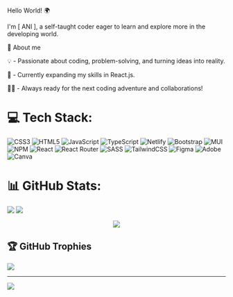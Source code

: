 Hello World! 🌍

I'm [ ANI ], a self-taught coder eager to learn and explore more in the developing world. <br/>

🚀 About me <br/>

💡 - Passionate about coding, problem-solving, and turning ideas into reality. <br/>

🌱 -  Currently expanding my skills in React.js. <br/>

🚀👥 - Always ready for the next coding adventure and collaborations! <br/>



# 💻 Tech Stack:
![CSS3](https://img.shields.io/badge/css3-%231572B6.svg?style=for-the-badge&logo=css3&logoColor=white) ![HTML5](https://img.shields.io/badge/html5-%23E34F26.svg?style=for-the-badge&logo=html5&logoColor=white) ![JavaScript](https://img.shields.io/badge/javascript-%23323330.svg?style=for-the-badge&logo=javascript&logoColor=%23F7DF1E) ![TypeScript](https://img.shields.io/badge/typescript-%23007ACC.svg?style=for-the-badge&logo=typescript&logoColor=white) ![Netlify](https://img.shields.io/badge/netlify-%23000000.svg?style=for-the-badge&logo=netlify&logoColor=#00C7B7) ![Bootstrap](https://img.shields.io/badge/bootstrap-%238511FA.svg?style=for-the-badge&logo=bootstrap&logoColor=white) ![MUI](https://img.shields.io/badge/MUI-%230081CB.svg?style=for-the-badge&logo=mui&logoColor=white) ![NPM](https://img.shields.io/badge/NPM-%23CB3837.svg?style=for-the-badge&logo=npm&logoColor=white) ![React](https://img.shields.io/badge/react-%2320232a.svg?style=for-the-badge&logo=react&logoColor=%2361DAFB) ![React Router](https://img.shields.io/badge/React_Router-CA4245?style=for-the-badge&logo=react-router&logoColor=white) ![SASS](https://img.shields.io/badge/SASS-hotpink.svg?style=for-the-badge&logo=SASS&logoColor=white) ![TailwindCSS](https://img.shields.io/badge/tailwindcss-%2338B2AC.svg?style=for-the-badge&logo=tailwind-css&logoColor=white) ![Figma](https://img.shields.io/badge/figma-%23F24E1E.svg?style=for-the-badge&logo=figma&logoColor=white) ![Adobe](https://img.shields.io/badge/adobe-%23FF0000.svg?style=for-the-badge&logo=adobe&logoColor=white) ![Canva](https://img.shields.io/badge/Canva-%2300C4CC.svg?style=for-the-badge&logo=Canva&logoColor=white)
# 📊 GitHub Stats:
![](https://github-readme-stats.vercel.app/api?username=Ani-Gamtsemlidze&theme=tokyonight&hide_border=false&include_all_commits=true&count_private=false)
![](https://github-readme-streak-stats.herokuapp.com/?user=Ani-Gamtsemlidze&theme=tokyonight&hide_border=false)

<div align="center">
  
![](https://github-readme-stats.vercel.app/api/top-langs/?username=Ani-Gamtsemlidze&theme=tokyonight&hide_border=false&include_all_commits=true&count_private=false&layout=compact)
</div>

## 🏆 GitHub Trophies
![](https://github-profile-trophy.vercel.app/?username=Ani-Gamtsemlidze&theme=tokyonight&no-frame=false&no-bg=false&margin-w=4)

---
[![](https://visitcount.itsvg.in/api?id=Ani-Gamtsemlidze&icon=2&color=1)](https://visitcount.itsvg.in)

<!-- Proudly created with GPRM ( https://gprm.itsvg.in ) -->
